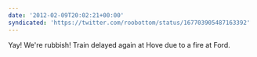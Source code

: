 ```yaml
---
date: '2012-02-09T20:02:21+00:00'
syndicated: 'https://twitter.com/roobottom/status/167703905487163392'
---
```

Yay! We're rubbish! Train delayed again at Hove due to a fire at Ford.
